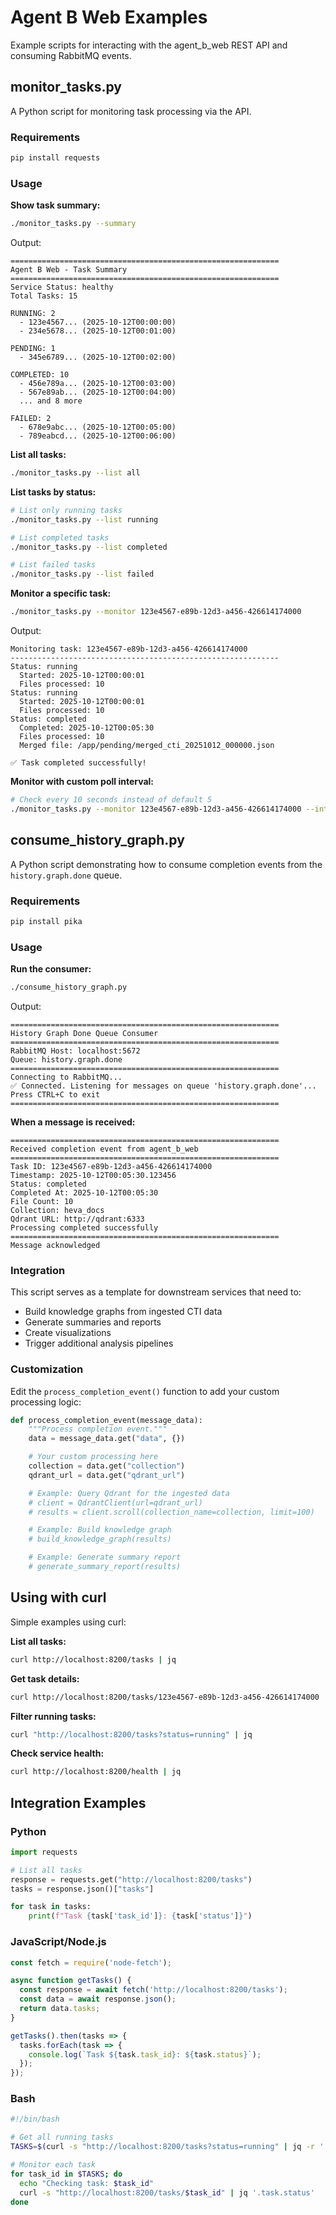 # Agent B Web Examples

Example scripts for interacting with the agent_b_web REST API and consuming RabbitMQ events.

## monitor_tasks.py

A Python script for monitoring task processing via the API.

### Requirements

```bash
pip install requests
```

### Usage

**Show task summary:**
```bash
./monitor_tasks.py --summary
```

Output:
```
============================================================
Agent B Web - Task Summary
============================================================
Service Status: healthy
Total Tasks: 15

RUNNING: 2
  - 123e4567... (2025-10-12T00:00:00)
  - 234e5678... (2025-10-12T00:01:00)

PENDING: 1
  - 345e6789... (2025-10-12T00:02:00)

COMPLETED: 10
  - 456e789a... (2025-10-12T00:03:00)
  - 567e89ab... (2025-10-12T00:04:00)
  ... and 8 more

FAILED: 2
  - 678e9abc... (2025-10-12T00:05:00)
  - 789eabcd... (2025-10-12T00:06:00)
```

**List all tasks:**
```bash
./monitor_tasks.py --list all
```

**List tasks by status:**
```bash
# List only running tasks
./monitor_tasks.py --list running

# List completed tasks
./monitor_tasks.py --list completed

# List failed tasks
./monitor_tasks.py --list failed
```

**Monitor a specific task:**
```bash
./monitor_tasks.py --monitor 123e4567-e89b-12d3-a456-426614174000
```

Output:
```
Monitoring task: 123e4567-e89b-12d3-a456-426614174000
------------------------------------------------------------
Status: running
  Started: 2025-10-12T00:00:01
  Files processed: 10
Status: running
  Started: 2025-10-12T00:00:01
  Files processed: 10
Status: completed
  Completed: 2025-10-12T00:05:30
  Files processed: 10
  Merged file: /app/pending/merged_cti_20251012_000000.json

✅ Task completed successfully!
```

**Monitor with custom poll interval:**
```bash
# Check every 10 seconds instead of default 5
./monitor_tasks.py --monitor 123e4567-e89b-12d3-a456-426614174000 --interval 10
```

## consume_history_graph.py

A Python script demonstrating how to consume completion events from the `history.graph.done` queue.

### Requirements

```bash
pip install pika
```

### Usage

**Run the consumer:**
```bash
./consume_history_graph.py
```

Output:
```
============================================================
History Graph Done Queue Consumer
============================================================
RabbitMQ Host: localhost:5672
Queue: history.graph.done
============================================================
Connecting to RabbitMQ...
✅ Connected. Listening for messages on queue 'history.graph.done'...
Press CTRL+C to exit
============================================================
```

**When a message is received:**
```
============================================================
Received completion event from agent_b_web
============================================================
Task ID: 123e4567-e89b-12d3-a456-426614174000
Timestamp: 2025-10-12T00:05:30.123456
Status: completed
Completed At: 2025-10-12T00:05:30
File Count: 10
Collection: heva_docs
Qdrant URL: http://qdrant:6333
Processing completed successfully
============================================================
Message acknowledged
```

### Integration

This script serves as a template for downstream services that need to:
- Build knowledge graphs from ingested CTI data
- Generate summaries and reports
- Create visualizations
- Trigger additional analysis pipelines

### Customization

Edit the `process_completion_event()` function to add your custom processing logic:

```python
def process_completion_event(message_data):
    """Process completion event."""
    data = message_data.get("data", {})

    # Your custom processing here
    collection = data.get("collection")
    qdrant_url = data.get("qdrant_url")

    # Example: Query Qdrant for the ingested data
    # client = QdrantClient(url=qdrant_url)
    # results = client.scroll(collection_name=collection, limit=100)

    # Example: Build knowledge graph
    # build_knowledge_graph(results)

    # Example: Generate summary report
    # generate_summary_report(results)
```

## Using with curl

Simple examples using curl:

**List all tasks:**
```bash
curl http://localhost:8200/tasks | jq
```

**Get task details:**
```bash
curl http://localhost:8200/tasks/123e4567-e89b-12d3-a456-426614174000 | jq
```

**Filter running tasks:**
```bash
curl "http://localhost:8200/tasks?status=running" | jq
```

**Check service health:**
```bash
curl http://localhost:8200/health | jq
```

## Integration Examples

### Python

```python
import requests

# List all tasks
response = requests.get("http://localhost:8200/tasks")
tasks = response.json()["tasks"]

for task in tasks:
    print(f"Task {task['task_id']}: {task['status']}")
```

### JavaScript/Node.js

```javascript
const fetch = require('node-fetch');

async function getTasks() {
  const response = await fetch('http://localhost:8200/tasks');
  const data = await response.json();
  return data.tasks;
}

getTasks().then(tasks => {
  tasks.forEach(task => {
    console.log(`Task ${task.task_id}: ${task.status}`);
  });
});
```

### Bash

```bash
#!/bin/bash

# Get all running tasks
TASKS=$(curl -s "http://localhost:8200/tasks?status=running" | jq -r '.tasks[].task_id')

# Monitor each task
for task_id in $TASKS; do
  echo "Checking task: $task_id"
  curl -s "http://localhost:8200/tasks/$task_id" | jq '.task.status'
done
```
